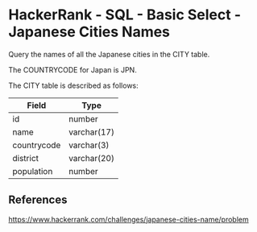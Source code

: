 # HackerRank - SQL - Basic Select - Japanese Cities Names

Query the names of all the Japanese cities in the CITY table. 

The COUNTRYCODE for Japan is JPN.

The CITY table is described as follows:

| Field       | Type        |
|-------------|-------------|
| id          | number      |
| name        | varchar(17) |
| countrycode | varchar(3)  |
| district    | varchar(20) |
| population  | number      |


## References
https://www.hackerrank.com/challenges/japanese-cities-name/problem